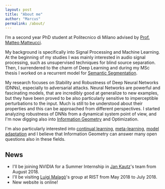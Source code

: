 ```yaml
---
layout: post
title: "About me"
author: "Marcus"
permalink: /about/
---
```

I’m a second year PhD student at Politecnico di Milano advised by [Prof. Matteo
Matteucci](https://scholar.google.it/citations?user=PdbEg5YAAAAJ&hl=en).

My background is specifically into Signal Processing and Machine Learning. At
the beginning of my studies I was mainly interested in audio signal processing,
such as unsupervised techniques for blind source separation. Then, I surrendered
to the charm of Deep Learning and during my MSc thesis I
worked on a recurrent model for [Semantic Segmentation](https://arxiv.org/abs/1511.07053).

My research focuses on Stability and Robustness of Deep Neural Networks (DNNs),
especially to adversarial attacks. Neural Networks are powerful and fascinating
models, that are incredibly good at generalize to new examples, but they have
been proved to be also particularly sensitive to imperceptible perturbations to
the input.  Much is still to be understood about their properties and this can
be approached from different perspectives.  I started analyzing robustness of
DNNs from a dynamical system point of view, and I'm now digging also into
[Information Geometry]() and Optimization.

I'm also particularly interested into
[continual learning](https://arxiv.org/abs/1612.00796),
[meta-learning](http://people.idsia.ch/~juergen/metalearner.html),
[model adaptation](https://arxiv.org/abs/1703.03400) and I believe
that Information Geometry can answer many open questions also in these fields.

## News
* I'll be joining NVIDIA for a Summer Internship in [Jan Kautz](http://research.nvidia.com/person/jan-kautz)'s team from August 2018.
* I'll be visiting [Luigi Malagò](http://www.luigimalago.it/)'s group at RIST from May 2018 to July 2018.
* New website is online!
